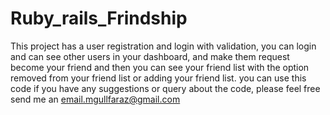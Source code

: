 # Ruby_rails_Frindship


This project has a user registration and login with validation, you can login and can see other users in your dashboard, and make them request become your friend and then you can see your friend list with the option removed from your friend list or adding your friend list. you can use this code if you have any suggestions or query about the code, please feel free send me an email.mgullfaraz@gmail.com